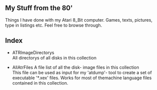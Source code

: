 My Stuff from the 80'
---------------------
Things I have done with my Atari 8_Bit computer. Games, texts, pictures, type in listings etc.
Feel free to browse through.

Index
-----
- ATRImageDirectorys	
All directorys of all disks in this collection

- AllAtrFiles
A file list of all the disk- image files in this collection						
This file can be used as input for my 'atdump'- tool to create	a set of executable '*.xex' files. Works for most of themachine language files contained in this collection.
